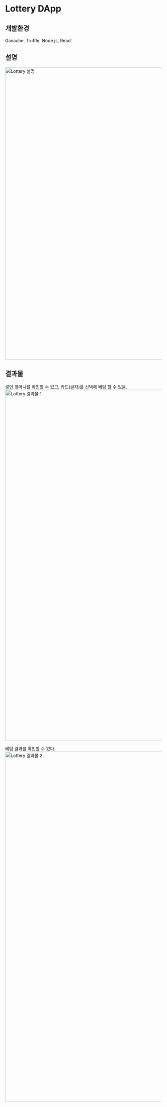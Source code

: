 <h1>Lottery DApp</h1>

<h2>개발환경</h2>
Ganache, Truffle, Node.js, React

<h2>설명</h2>
<img width="938" alt="Lottery 설명" src="https://user-images.githubusercontent.com/50191479/161497492-b6fef377-3f66-41c9-bc03-dd2b73e718ce.png">


<h2>결과물</h2>
쌓인 팟머니를 확인할 수 있고, 카드(글자)를 선택해 베팅 할 수 있음.
<img width="1127" alt="Lottery 결과물 1" src="https://user-images.githubusercontent.com/50191479/161496055-537d7b89-4fcb-4058-bb0f-8345d6b05c06.png">


베팅 결과를 확인할 수 있다.
<img width="1124" alt="Lottery 결과물 2" src="https://user-images.githubusercontent.com/50191479/161496393-0dbf3911-dd2b-4560-8385-20ed51554c80.png">

